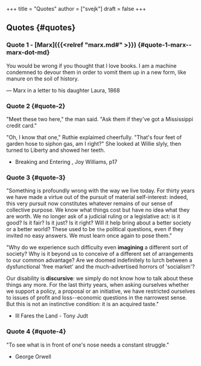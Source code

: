 +++
title = "Quotes"
author = ["svejk"]
draft = false
+++

## Quotes {#quotes}


### Quote 1 - [Marx]({{<relref "marx.md#" >}}) {#quote-1-marx--marx-dot-md}

You would be wrong if you thought that I love books. I am a machine condemned to devour them in order to vomit them up in a new form, like manure on the soil of history.

— Marx in a letter to his daughter Laura, 1868


### Quote 2 {#quote-2}

"Meet these two here," the man said.  "Ask them if they've got a Mississippi credit card."

"Oh, I know that one," Ruthie explaimed cheerfully.  "That's four feet of garden hose to siphon gas, am I right?" She looked at Willie slyly, then turned to Liberty and showed her teeth.

-   <span class="underline">Breaking and Entering</span> , Joy Williams, p17


### Quote 3 {#quote-3}

"Something is profoundly wrong with the way we live today.  For thirty years we have made a virtue out of the pursuit of material self-interest: indeed, this very pursuit now constitutes whatever remains of our sense of collective purpose.  We know what things cost but have no idea what they are worth.  We no longer ask of a judicial ruling or a legislative act: is it good? Is it fair? Is it just? Is it right? Will it help bring about a better society or a better world? These used to be `the` political questions, even if they invited no easy answers.  We must learn once again to pose them."

"Why do we experience such difficulty even **imagining** a different sort of society? Why is it beyond us to conceive of a different set of arrangements to our common advantage? Are we doomed indefinitely to lurch between a dysfunctional 'free market' and the much-advertised horrors of 'socialism'?

Our disability is **discursive**: we simply do not know how to talk about these things any more.  For the last thirty years, when asking ourselves whether we support a policy, a proposal or an initiative, we have restricted ourselves to issues of profit and loss--economic questions in the narrowest sense.  But this is not an instinctive condition: it is an acquired taste."

-   <span class="underline">Ill Fares the Land</span> - Tony Judt


### Quote 4 {#quote-4}

"To see what is in front of one's nose needs a constant struggle."

-   George Orwell